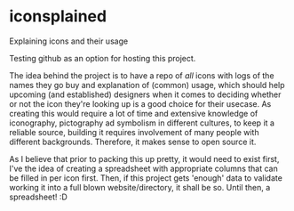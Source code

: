 # iconsplained
Explaining icons and their usage

Testing github as an option for hosting this project. 


The idea behind the project is to have a repo of _all_ icons with logs of the names they go buy and explanation of (common) usage, which should help upcoming (and established) designers when it comes to deciding whether or not the icon they're looking up is a good choice for their usecase. As creating this would require a lot of time and extensive knowledge of iconography, pictography ad symbolism in different cultures, to keep it a reliable source, building it requires involvement of many people with different backgrounds. Therefore, it makes sense to open source it.

As I believe that prior to packing this up pretty, it would need to exist first, I've the idea of creating a spreadsheet with appropriate columns that can be filled in per icon first. Then, if this project gets 'enough' data to validate working it into a full blown website/directory, it shall be so. Until then, a spreadsheet! :D
